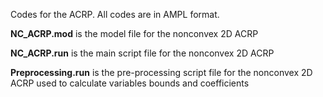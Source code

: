 Codes for the ACRP. All codes are in AMPL format.

__NC_ACRP.mod__ is the model file for the nonconvex 2D ACRP

__NC_ACRP.run__ is the main script file for the nonconvex 2D ACRP

__Preprocessing.run__ is the pre-processing script file for the nonconvex 2D ACRP used to calculate variables bounds and coefficients
